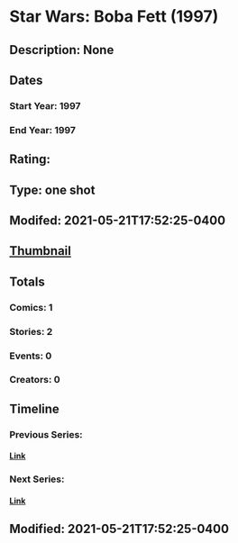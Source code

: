# Star Wars: Boba Fett (1997)
## Description: None
## Dates
### Start Year: 1997
### End Year: 1997
## Rating: 
## Type: one shot
## Modifed: 2021-05-21T17:52:25-0400
## [Thumbnail](http://i.annihil.us/u/prod/marvel/i/mg/b/40/image_not_available.jpg)
## Totals
### Comics: 1
### Stories: 2
### Events: 0
### Creators: 0
## Timeline
### Previous Series: 
#### [Link]()
### Next Series: 
#### [Link]()
## Modified: 2021-05-21T17:52:25-0400